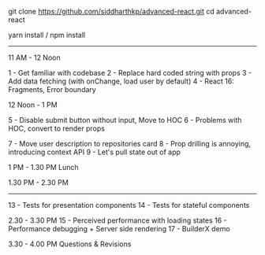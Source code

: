 git clone https://github.com/siddharthkp/advanced-react.git
cd advanced-react

yarn install / npm install

---

11 AM - 12 Noon

1 - Get familiar with codebase
2 - Replace hard coded string with props
3 - Add data fetching (with onChange, load user by default)
4 - React 16: Fragments, Error boundary

12 Noon - 1 PM

5 - Disable submit button without input, Move to HOC
6 - Problems with HOC, convert to render props

7 - Move user description to repositories card
8 - Prop drilling is annoying, introducing context API
9 - Let's pull state out of app

1 PM - 1.30 PM Lunch

1.30 PM - 2.30 PM

---

<!-- 10 - Make user description bigger
11 - Move styles to components
12 - Create a styleguide -->

13 - Tests for presentation components
14 - Tests for stateful components

2.30 - 3.30 PM
15 - Perceived performance with loading states
16 - Performance debugging + Server side rendering
17 - BuilderX demo

3.30 - 4.00 PM Questions & Revisions
